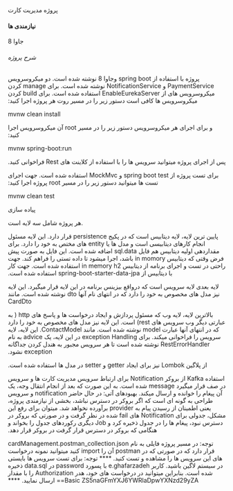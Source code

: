 
پروژه مدیریت کارت

#### نیازمندی ها

جاوا 8

###### شرح پروژه

‫ پروژه با استفاده از spring boot وجاوا 8 نوشته شده است. دو میکروسرویس PaymentService و NotificationService نوشته شده است. برای manage کردن میکروسرویس های از EnableEurekaServer استفاده شده است.
 برای build کردن میکروسرویس ها کافی است دستور زیر را در مسیر روت هر پروژه اجرا کنید:

mvnw clean install

‫ و برای اجرای هر میکروسرویس دستور زیر را در مسیر root آن میکروسرویس اجرا کنید:

mvnw spring-boot:run

‫پس از اجرای پروژه میتوانید سرویس ها را با استفاده از کلاینت های Rest فراخوانی کنید.

‫برای تست پروژه از spring boot test و MockMvc استفاده شده است. جهت اجرای تست ها میتوانید دستور زیر را در مسیر root پروژه اجرا کنید:

mvnw clean test

پیاده سازی

هر پروژه شامل سه لایه است.

‫پایین ترین لایه، لایه دیتابیس است که در پکیج persistence قرار دارد. این لایه مسئول انجام کارهای دیتابیسی است و مدل ها یا entity های مختص به خود را دارد. برای مقداردهی اولیه دیتابیس هم فایل sql.data اضافه شده است. این فایل به صورت پیش فرض وقتی که دیتابیس in momory باشد، اجرا میشود تا داده تستی را فراهم کند. جهت راحتی در تست و اجرای برنامه از دیتابیس in memory h2 استفاده شده است. جهت کار با دیتابیس از spring-boot-starter-data-jpa استفاده شده است.

‫لایه بعدی لایه سرویس است که درواقع بیزینس برنامه در این لایه قرار میگیرد. این لایه نیز مدل های مخصوص به خود را دارد که در انتهای نام آنها dto نوشته شده است. مانند CardDto

‫بالاترین لایه، لایه وب که مسئول پردازش و ایجاد درخواست ها و پاسخ های http ( به عبارتی دیگر وب سرویس های rest) است. این لایه نیز مدل های مخصوص به خود را دارد که در انتهای آنها عبارت model نوشته شده است. مانند ContactModel. این لایه، لایه سرویس را فراخوانی میکند. برای exception Handling در این لایه، یک advice به نام RestErrorHandler نوشته شده است تا هر سرویس مجبور به هندل کردن جداگانه exception نشود.

‫از پلاگین Lombok نیز برای ایجاد getter و setter در مدل ها استفاده شده است.

برای ارتباط سرویس مدیریت کارت ها و سرویس Notification از بروکر Kafka استفاده شده است. به این صورت که بعد از انجام انتقال وجه، یک message در صف قرار میگیرد و سرویس notification آن پیغام را خوانده و ارسال میکند.
‫بهبودهای آتی: در حال حاضر طراحی به گونه ای است که اگر بروکر در دسترس نباشد، بخشی از نیازمندی پروژه، یعنی اطمینان از رسیدن پیام به provider برآورده نخواهد شد. میتوان برای رفع این مشکل، جدولی برای Notification های fail شده در نظر گرفت و در صورتی که بروکر در دسترس نبود، پیغام ها را در جدول ذخیره کرد و Job دیگری رکوردهای جدول را بخواند و هنگامی که بروکر در دسترس قرار گرفت در بروکر قرار دهد.


‫توجه: در مسیر پروژه فایلی به نام cardManagement.postman_collection.json قرار دارد که در صورتی که در postman آن را import کنید میتوانید نمونه درخواست های این سرویس ها را مشاهده و تست کنید. ****
‫توجه: برای تست سرویس ها بایستی در سیستم لاگین باشید. کاربر e.ghafarzadeh با پسورد password در data.sql ذخیره شده است. بنابراین میتوانید در درخواست های خود، هدر Authorization را با مقدار Basic ZS5naGFmYXJ6YWRlaDpwYXNzd29yZA== ارسال نمایید. ****


